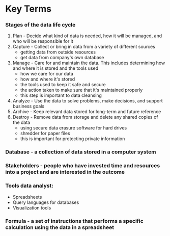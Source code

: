 # Key Terms

### Stages of the data life cycle

1. Plan - Decide what kind of data is needed, how it will be managed, and who will be responsible for it
2. Capture - Collect or bring in data from a variety of different sources
   - getting data from outside resources
   - get data from company's own database
3. Manage - Care for and maintain the data. This includes determining how and where it is stored and the tools used
   - how we care for our data
   - how and where it's stored
   - the tools used to keep it safe and secure
   - the action taken to make sure that it's maintained properly
   - this step is important to data cleansing
4. Analyze - Use the data to solve problems, make decisions, and support business goals
5. Archive - Keep relevant data stored for long-term and future reference
6. Destroy - Remove data from storage and delete any shared copies of the data
   - using secure data erasure software for hard drives
   - shredder for paper files
   - this is important for protecting private information

### Database - a collection of data stored in a computer system

### Stakeholders - people who have invested time and resources into a project and are interested in the outcome

### Tools data analyst:

- Spreadsheets
- Query languages for databases
- Visualization tools

### Formula - a set of instructions that performs a specific calculation using the data in a spreadsheet
